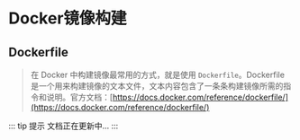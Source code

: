 # Docker镜像构建

## Dockerfile

> 在 Docker 中构建镜像最常用的方式，就是使用 `Dockerfile`。Dockerfile 是一个用来构建镜像的文本文件，文本内容包含了一条条构建镜像所需的指令和说明。官方文档：[https://docs.docker.com/reference/dockerfile/](https://docs.docker.com/reference/dockerfile/)

::: tip 提示
文档正在更新中...
:::
